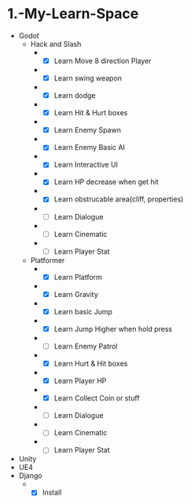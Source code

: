 # 1.-My-Learn-Space
* Godot
  * Hack and Slash
    * - [x] Learn Move 8 direction Player
    * - [x] Learn swing weapon
    * - [x] Learn dodge
    * - [x] Learn Hit & Hurt boxes
    * - [x] Learn Enemy Spawn
    * - [x] Learn Enemy Basic AI
    * - [x] Learn Interactive UI
    * - [x] Learn HP decrease when get hit
    * - [x] Learn obstrucable area(cliff, properties)
    * - [ ] Learn Dialogue
    * - [ ] Learn Cinematic
    * - [ ] Learn Player Stat
  * Platformer
    * - [x] Learn Platform
    * - [x] Learn Gravity
    * - [x] Learn basic Jump
    * - [x] Learn Jump Higher when hold press
    * - [ ] Learn Enemy Patrol
    * - [x] Learn Hurt & Hit boxes
    * - [x] Learn Player HP
    * - [x] Learn Collect Coin or stuff
    * - [ ] Learn Dialogue
    * - [ ] Learn Cinematic
    * - [ ] Learn Player Stat
* Unity
* UE4
* Django
  * - [x] Install
